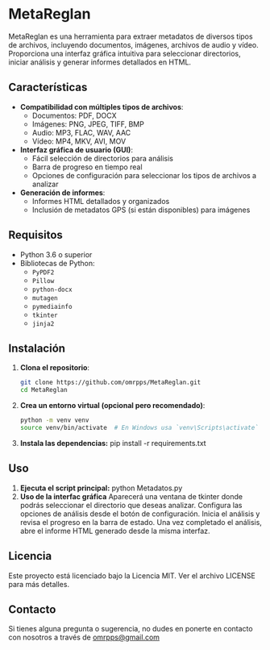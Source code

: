 # MetaReglan

MetaReglan es una herramienta para extraer metadatos de diversos tipos de archivos, incluyendo documentos, imágenes, archivos de audio y vídeo. Proporciona una interfaz gráfica intuitiva para seleccionar directorios, iniciar análisis y generar informes detallados en HTML.

## Características

- **Compatibilidad con múltiples tipos de archivos**:
  - Documentos: PDF, DOCX
  - Imágenes: PNG, JPEG, TIFF, BMP
  - Audio: MP3, FLAC, WAV, AAC
  - Vídeo: MP4, MKV, AVI, MOV
- **Interfaz gráfica de usuario (GUI)**:
  - Fácil selección de directorios para análisis
  - Barra de progreso en tiempo real
  - Opciones de configuración para seleccionar los tipos de archivos a analizar
- **Generación de informes**:
  - Informes HTML detallados y organizados
  - Inclusión de metadatos GPS (si están disponibles) para imágenes

## Requisitos

- Python 3.6 o superior
- Bibliotecas de Python:
  - `PyPDF2`
  - `Pillow`
  - `python-docx`
  - `mutagen`
  - `pymediainfo`
  - `tkinter`
  - `jinja2`

## Instalación

1. **Clona el repositorio**:
   ```sh
   git clone https://github.com/omrpps/MetaReglan.git
   cd MetaReglan
2. **Crea un entorno virtual (opcional pero recomendado)**:
   ```sh
   python -m venv venv
   source venv/bin/activate  # En Windows usa `venv\Scripts\activate`
3. **Instala las dependencias:**
   pip install -r requirements.txt

## Uso

1. **Ejecuta el script principal:**
   python Metadatos.py
2. **Uso de la interfac gráfica**
   Aparecerá una ventana de tkinter donde podrás seleccionar el directorio que deseas analizar.
   Configura las opciones de análisis desde el botón de configuración.
   Inicia el análisis y revisa el progreso en la barra de estado.
   Una vez completado el análisis, abre el informe HTML generado desde la misma interfaz.

## Licencia

   Este proyecto está licenciado bajo la Licencia MIT. Ver el archivo LICENSE para más detalles.

## Contacto
   Si tienes alguna pregunta o sugerencia, no dudes en ponerte en contacto con nosotros a través de omrpps@gmail.com
 